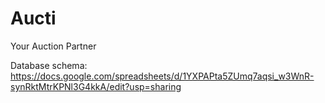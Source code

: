 # Aucti
Your Auction Partner

Database schema: https://docs.google.com/spreadsheets/d/1YXPAPta5ZUmq7aqsi_w3WnR-synRktMtrKPNl3G4kkA/edit?usp=sharing
